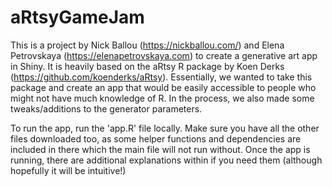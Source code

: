 # aRtsyGameJam

This is a project by Nick Ballou (https://nickballou.com/) and Elena Petrovskaya (https://elenapetrovskaya.com) to create a generative art app in Shiny.  It is heavily based on the aRtsy R package by Koen Derks (https://github.com/koenderks/aRtsy). Essentially, we wanted to take this package and create an app that would be easily accessible to people who might not have much knowledge of R. In the process, we also made some tweaks/additions to the generator parameters. 

To run the app, run the 'app.R' file locally. Make sure you have all the other files downloaded too, as some helper functions and dependencies are included in there which the main file will not run without. Once the app is running, there are additional explanations within if you need them (although hopefully it will be intuitive!)
